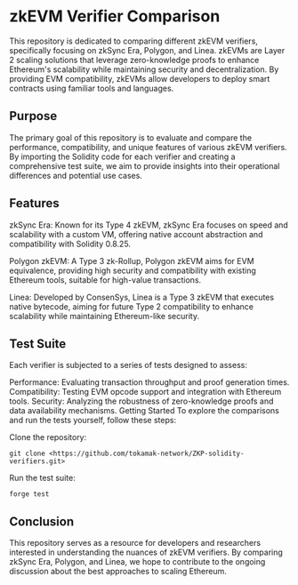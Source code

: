 # zkEVM Verifier Comparison
This repository is dedicated to comparing different zkEVM verifiers, specifically focusing on zkSync Era, Polygon, and Linea. zkEVMs are Layer 2 scaling solutions that leverage zero-knowledge proofs to enhance Ethereum's scalability while maintaining security and decentralization. By providing EVM compatibility, zkEVMs allow developers to deploy smart contracts using familiar tools and languages.

## Purpose
The primary goal of this repository is to evaluate and compare the performance, compatibility, and unique features of various zkEVM verifiers. By importing the Solidity code for each verifier and creating a comprehensive test suite, we aim to provide insights into their operational differences and potential use cases.

## Features
zkSync Era: Known for its Type 4 zkEVM, zkSync Era focuses on speed and scalability with a custom VM, offering native account abstraction and compatibility with Solidity 0.8.25.

Polygon zkEVM: A Type 3 zk-Rollup, Polygon zkEVM aims for EVM equivalence, providing high security and compatibility with existing Ethereum tools, suitable for high-value transactions.

Linea: Developed by ConsenSys, Linea is a Type 3 zkEVM that executes native bytecode, aiming for future Type 2 compatibility to enhance scalability while maintaining Ethereum-like security.

## Test Suite
Each verifier is subjected to a series of tests designed to assess:

Performance: Evaluating transaction throughput and proof generation times.
Compatibility: Testing EVM opcode support and integration with Ethereum tools.
Security: Analyzing the robustness of zero-knowledge proofs and data availability mechanisms.
Getting Started
To explore the comparisons and run the tests yourself, follow these steps:

Clone the repository:
```
git clone <https://github.com/tokamak-network/ZKP-solidity-verifiers.git>
```
Run the test suite: 
```
forge test
```
## Conclusion
This repository serves as a resource for developers and researchers interested in understanding the nuances of zkEVM verifiers. By comparing zkSync Era, Polygon, and Linea, we hope to contribute to the ongoing discussion about the best approaches to scaling Ethereum.